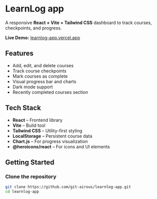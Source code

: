 # LearnLog app

A responsive **React + Vite + Tailwind CSS** dashboard to track courses, checkpoints, and progress.

**Live Demo:** [learnlog-app.vercel.app](https://learnlog-app.vercel.app)

## Features

- Add, edit, and delete courses
- Track course checkpoints
- Mark courses as complete
- Visual progress bar and charts
- Dark mode support
- Recently completed courses section

## Tech Stack

- **React** – Frontend library
- **Vite** – Build tool
- **Tailwind CSS** – Utility-first styling
- **LocalStorage** – Persistent course data
- **Chart.js** – For progress visualization
- **@heroicons/react** – For icons and UI elements

## Getting Started

### Clone the repository

```bash
git clone https://github.com/git-airous/learnlog-app.git
cd learnlog-app
